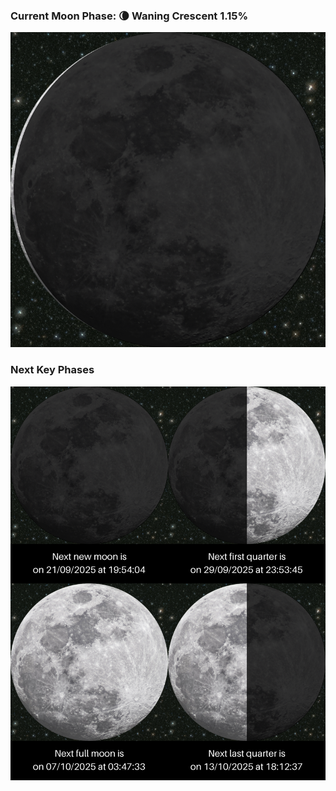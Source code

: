 ### Current Moon Phase: 🌘 Waning Crescent 1.15%
![Moon Phase](moonphase.png)
### Next Key Phases
![Gallery](gallery.png)